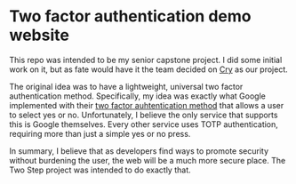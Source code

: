 # Two factor authentication demo website
This repo was intended to be my senior capstone project. I did some initial work on it, but as fate would have it the team decided on [Cry](https://github.com/vuphan314/cry) as our project.

The original idea was to have a lightweight, universal two factor authentication method. Specifically, my idea was exactly what Google implemented with their [two factor auhtentication method](https://play.google.com/store/apps/details?id=com.google.android.apps.authenticator2) that allows a user to select yes or no. Unfortunately, I believe the only service that supports this is Google themselves. Every other service uses TOTP authentication, requiring more than just a simple yes or no press.

In summary, I believe that as developers find ways to promote security without burdening the user, the web will be a much more secure place. The Two Step project was intended to do exactly that.
